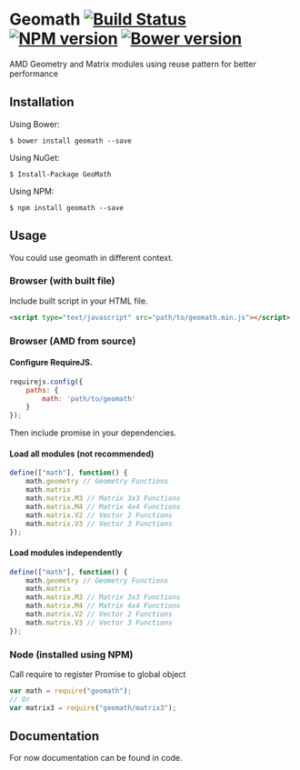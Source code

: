 ﻿# Geomath [![Build Status](https://travis-ci.org/spatools/math.png)](https://travis-ci.org/spatools/math) [![NPM version](https://badge.fury.io/js/geomath.png)](http://badge.fury.io/js/geomath) [![Bower version](https://badge.fury.io/bo/geomath.png)](http://badge.fury.io/bo/geomath)

AMD Geometry and Matrix modules using reuse pattern for better performance

## Installation

Using Bower:

```console
$ bower install geomath --save
```

Using NuGet: 

```console
$ Install-Package GeoMath
```

Using NPM:

```console
$ npm install geomath --save
```

## Usage

You could use geomath in different context.

### Browser (with built file)

Include built script in your HTML file.

```html
<script type="text/javascript" src="path/to/geomath.min.js"></script>
```

### Browser (AMD from source)

#### Configure RequireJS.

```javascript
requirejs.config({
    paths: {
        math: 'path/to/geomath'
    }
});
```

Then include promise in your dependencies.

#### Load all modules (not recommended) 

```javascript
define(["math"], function() {
    math.geometry // Geometry Functions
    math.matrix
    math.matrix.M3 // Matrix 3x3 Functions
    math.matrix.M4 // Matrix 4x4 Functions
    math.matrix.V2 // Vector 2 Functions
    math.matrix.V3 // Vector 3 Functions
});
```

#### Load modules independently

```javascript
define(["math"], function() {
    math.geometry // Geometry Functions
    math.matrix
    math.matrix.M3 // Matrix 3x3 Functions
    math.matrix.M4 // Matrix 4x4 Functions
    math.matrix.V2 // Vector 2 Functions
    math.matrix.V3 // Vector 3 Functions
});
```

### Node (installed using NPM)

Call require to register Promise to global object

```javascript
var math = require("geomath");
// Or
var matrix3 = require("geomath/matrix3");
```


## Documentation

For now documentation can be found in code.